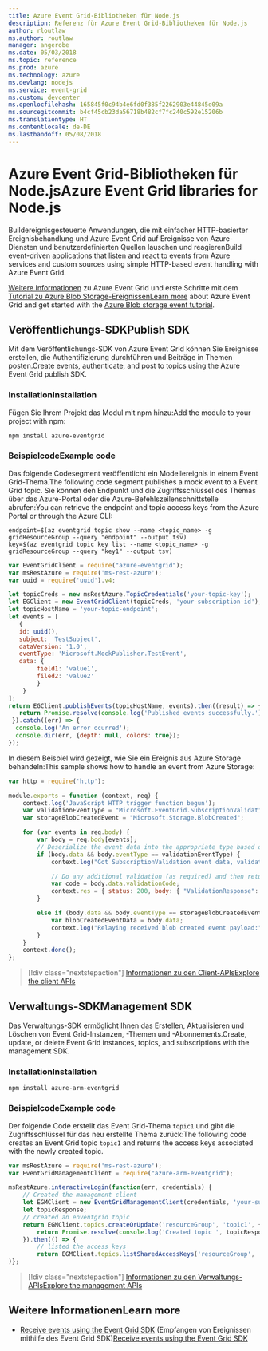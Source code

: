 ```yaml
---
title: Azure Event Grid-Bibliotheken für Node.js
description: Referenz für Azure Event Grid-Bibliotheken für Node.js
author: rloutlaw
ms.author: routlaw
manager: angerobe
ms.date: 05/03/2018
ms.topic: reference
ms.prod: azure
ms.technology: azure
ms.devlang: nodejs
ms.service: event-grid
ms.custom: devcenter
ms.openlocfilehash: 165845f0c94b4e6fd0f385f2262903e44845d09a
ms.sourcegitcommit: b4cf45cb23da56718b482cf7fc240c592e15206b
ms.translationtype: HT
ms.contentlocale: de-DE
ms.lasthandoff: 05/08/2018
---
```

# <a name="azure-event-grid-libraries-for-nodejs"></a><span data-ttu-id="dbe60-103">Azure Event Grid-Bibliotheken für Node.js</span><span class="sxs-lookup"><span data-stu-id="dbe60-103">Azure Event Grid libraries for Node.js</span></span>

<span data-ttu-id="dbe60-104">Buildereignisgesteuerte Anwendungen, die mit einfacher HTTP-basierter Ereignisbehandlung und Azure Event Grid auf Ereignisse von Azure-Diensten und benutzerdefinierten Quellen lauschen und reagieren</span><span class="sxs-lookup"><span data-stu-id="dbe60-104">Build event-driven applications that listen and react to events from Azure services and custom sources using simple HTTP-based event handling with Azure Event Grid.</span></span>

<span data-ttu-id="dbe60-105">[Weitere Informationen](/azure/event-grid/overview) zu Azure Event Grid und erste Schritte mit dem [Tutorial zu Azure Blob Storage-Ereignissen](/azure/storage/blobs/storage-blob-event-quickstart)</span><span class="sxs-lookup"><span data-stu-id="dbe60-105">[Learn more](/azure/event-grid/overview) about Azure Event Grid and get started with the [Azure Blob storage event tutorial](/azure/storage/blobs/storage-blob-event-quickstart).</span></span> 

## <a name="publish-sdk"></a><span data-ttu-id="dbe60-106">Veröffentlichungs-SDK</span><span class="sxs-lookup"><span data-stu-id="dbe60-106">Publish SDK</span></span>

<span data-ttu-id="dbe60-107">Mit dem Veröffentlichungs-SDK von Azure Event Grid können Sie Ereignisse erstellen, die Authentifizierung durchführen und Beiträge in Themen posten.</span><span class="sxs-lookup"><span data-stu-id="dbe60-107">Create events, authenticate, and post to topics using the Azure Event Grid publish SDK.</span></span>

### <a name="installation"></a><span data-ttu-id="dbe60-108">Installation</span><span class="sxs-lookup"><span data-stu-id="dbe60-108">Installation</span></span>

<span data-ttu-id="dbe60-109">Fügen Sie Ihrem Projekt das Modul mit npm hinzu:</span><span class="sxs-lookup"><span data-stu-id="dbe60-109">Add the module to your project with npm:</span></span>

```bash
npm install azure-eventgrid
```

### <a name="example-code"></a><span data-ttu-id="dbe60-110">Beispielcode</span><span class="sxs-lookup"><span data-stu-id="dbe60-110">Example code</span></span>

<span data-ttu-id="dbe60-111">Das folgende Codesegment veröffentlicht ein Modellereignis in einem Event Grid-Thema.</span><span class="sxs-lookup"><span data-stu-id="dbe60-111">The following code segment publishes a mock event to a Event Grid topic.</span></span> <span data-ttu-id="dbe60-112">Sie können den Endpunkt und die Zugriffsschlüssel des Themas über das Azure-Portal oder die Azure-Befehlszeilenschnittstelle abrufen:</span><span class="sxs-lookup"><span data-stu-id="dbe60-112">You can retrieve the endpoint and topic access keys from the Azure Portal or through the Azure CLI:</span></span>

```azurecli-interactive
endpoint=$(az eventgrid topic show --name <topic_name> -g gridResourceGroup --query "endpoint" --output tsv)
key=$(az eventgrid topic key list --name <topic_name> -g gridResourceGroup --query "key1" --output tsv)
```

```javascript
var EventGridClient = require("azure-eventgrid");
var msRestAzure = require('ms-rest-azure');
var uuid = require('uuid').v4;

let topicCreds = new msRestAzure.TopicCredentials('your-topic-key');
let EGClient = new EventGridClient(topicCreds, 'your-subscription-id');
let topicHostName = 'your-topic-endpoint';
let events = [
   {
   id: uuid(),
   subject: 'TestSubject',
   dataVersion: '1.0',
   eventType: 'Microsoft.MockPublisher.TestEvent',
   data: {
        field1: 'value1',
        filed2: 'value2'
        }
    }
];
return EGClient.publishEvents(topicHostName, events).then((result) => {
   return Promise.resolve(console.log('Published events successfully.'));
 }).catch((err) => {
  console.log('An error ocurred');
  console.dir(err, {depth: null, colors: true});
});
```

<span data-ttu-id="dbe60-113">In diesem Beispiel wird gezeigt, wie Sie ein Ereignis aus Azure Storage behandeln:</span><span class="sxs-lookup"><span data-stu-id="dbe60-113">This sample shows how to handle an event from Azure Storage:</span></span>

```javascript
var http = require('http');

module.exports = function (context, req) {
    context.log('JavaScript HTTP trigger function begun');
    var validationEventType = "Microsoft.EventGrid.SubscriptionValidationEvent";
    var storageBlobCreatedEvent = "Microsoft.Storage.BlobCreated";

    for (var events in req.body) {
        var body = req.body[events];
        // Deserialize the event data into the appropriate type based on event type  
        if (body.data && body.eventType == validationEventType) {
            context.log("Got SubscriptionValidation event data, validation code: " + body.data.validationCode + " topic: " + body.topic);

            // Do any additional validation (as required) and then return back the below response
            var code = body.data.validationCode;
            context.res = { status: 200, body: { "ValidationResponse": code } };
        }

        else if (body.data && body.eventType == storageBlobCreatedEvent) {
            var blobCreatedEventData = body.data;
            context.log("Relaying received blob created event payload:" + JSON.stringify(blobCreatedEventData));
        }
    }
    context.done();
};
```

> [!div class="nextstepaction"]
> [<span data-ttu-id="dbe60-114">Informationen zu den Client-APIs</span><span class="sxs-lookup"><span data-stu-id="dbe60-114">Explore the client APIs</span></span>](/javascript/api/overview/azure/eventgrid/client)

## <a name="management-sdk"></a><span data-ttu-id="dbe60-115">Verwaltungs-SDK</span><span class="sxs-lookup"><span data-stu-id="dbe60-115">Management SDK</span></span>

<span data-ttu-id="dbe60-116">Das Verwaltungs-SDK ermöglicht Ihnen das Erstellen, Aktualisieren und Löschen von Event Grid-Instanzen, -Themen und -Abonnements.</span><span class="sxs-lookup"><span data-stu-id="dbe60-116">Create, update, or delete Event Grid instances, topics, and subscriptions with the management SDK.</span></span>

### <a name="installation"></a><span data-ttu-id="dbe60-117">Installation</span><span class="sxs-lookup"><span data-stu-id="dbe60-117">Installation</span></span>

```
npm install azure-arm-eventgrid
```

### <a name="example-code"></a><span data-ttu-id="dbe60-118">Beispielcode</span><span class="sxs-lookup"><span data-stu-id="dbe60-118">Example code</span></span>

<span data-ttu-id="dbe60-119">Der folgende Code erstellt das Event Grid-Thema `topic1` und gibt die Zugriffsschlüssel für das neu erstellte Thema zurück:</span><span class="sxs-lookup"><span data-stu-id="dbe60-119">The following code creates an Event Grid topic `topic1` and returns the access keys associated with the newly created topic.</span></span>

```javascript
var msRestAzure = require('ms-rest-azure');
var EventGridManagementClient = require("azure-arm-eventgrid");

msRestAzure.interactiveLogin(function(err, credentials) {
    // Created the management client
    let EGMClient = new EventGridManagementClient(credentials, 'your-subscription-id');
    let topicResponse;
    // created an enventgrid topic
    return EGMClient.topics.createOrUpdate('resourceGroup', 'topic1', { location: 'westus' }).then((topicResponse) => {
        return Promise.resolve(console.log('Created topic ', topicResponse));
    }).then(() => {
        // listed the access keys
        return EGMClient.topics.listSharedAccessKeys('resourceGroup', 'topic1')}
)};
```

> [!div class="nextstepaction"]
> [<span data-ttu-id="dbe60-120">Informationen zu den Verwaltungs-APIs</span><span class="sxs-lookup"><span data-stu-id="dbe60-120">Explore the management APIs</span></span>](/javascript/api/overview/azure/eventgrid/management)

## <a name="learn-more"></a><span data-ttu-id="dbe60-121">Weitere Informationen</span><span class="sxs-lookup"><span data-stu-id="dbe60-121">Learn more</span></span>

- <span data-ttu-id="dbe60-122">[Receive events using the Event Grid SDK](/azure/event-grid/receive-events) (Empfangen von Ereignissen mithilfe des Event Grid SDK)</span><span class="sxs-lookup"><span data-stu-id="dbe60-122">[Receive events using the Event Grid SDK](/azure/event-grid/receive-events)</span></span>